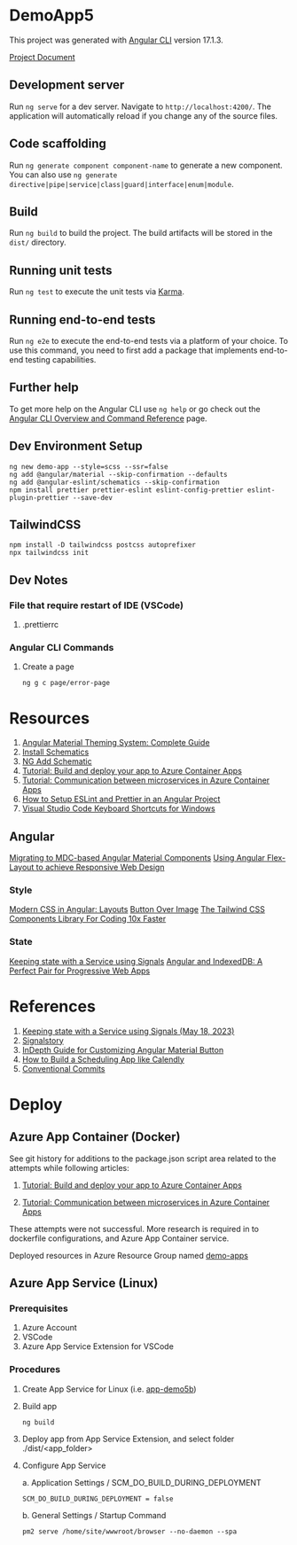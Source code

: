 # DemoApp5

This project was generated with [Angular CLI](https://github.com/angular/angular-cli) version 17.1.3.

[Project Document](https://docs.google.com/document/d/1fwAtLKBLx6W1JoTdzPLjsB1wo1t0tuqfREb73-mKaXU/edit?usp=sharing)

## Development server

Run `ng serve` for a dev server. Navigate to `http://localhost:4200/`. The application will automatically reload if you change any of the source files.

## Code scaffolding

Run `ng generate component component-name` to generate a new component. You can also use `ng generate directive|pipe|service|class|guard|interface|enum|module`.

## Build

Run `ng build` to build the project. The build artifacts will be stored in the `dist/` directory.

## Running unit tests

Run `ng test` to execute the unit tests via [Karma](https://karma-runner.github.io).

## Running end-to-end tests

Run `ng e2e` to execute the end-to-end tests via a platform of your choice. To use this command, you need to first add a package that implements end-to-end testing capabilities.

## Further help

To get more help on the Angular CLI use `ng help` or go check out the [Angular CLI Overview and Command Reference](https://angular.io/cli) page.

## Dev Environment Setup

```
ng new demo-app --style=scss --ssr=false
ng add @angular/material --skip-confirmation --defaults
ng add @angular-eslint/schematics --skip-confirmation
npm install prettier prettier-eslint eslint-config-prettier eslint-plugin-prettier --save-dev
```

## TailwindCSS

```
npm install -D tailwindcss postcss autoprefixer
npx tailwindcss init
```

## Dev Notes

### File that require restart of IDE (VSCode)

1. .prettierrc

### Angular CLI Commands

1. Create a page

   ```
   ng g c page/error-page
   ```

# Resources

1. [Angular Material Theming System: Complete Guide](https://angular-material.dev/articles/angular-material-theming-system-complete-guide)
2. [Install Schematics](https://material.angular.io/guide/schematics)
3. [NG Add Schematic](https://brianflove.com/posts/2018-12-15-ng-add-schematic/)
4. [Tutorial: Build and deploy your app to Azure Container Apps](https://learn.microsoft.com/en-us/azure/container-apps/tutorial-code-to-cloud?tabs=bash%2Ccsharp&pivots=acr-remote)
5. [Tutorial: Communication between microservices in Azure Container Apps](https://learn.microsoft.com/en-us/azure/container-apps/communicate-between-microservices?tabs=bash&pivots=acr-remote)
6. [How to Setup ESLint and Prettier in an Angular Project](https://dev.to/seanbh/how-to-setup-eslint-and-prettier-in-an-angular-project-30bd)
7. [Visual Studio Code Keyboard Shortcuts for Windows](https://code.visualstudio.com/shortcuts/keyboard-shortcuts-windows.pdf)

## Angular

[Migrating to MDC-based Angular Material Components](https://material.angular.io/guide/mdc-migration)
[Using Angular Flex-Layout to achieve Responsive Web Design](https://medium.com/@HonoraryMarleyans/using-angular-flex-layout-to-achieve-responsive-web-design-3b73c8424bc2)

### Style

[Modern CSS in Angular: Layouts](https://blog.angular.io/modern-css-in-angular-layouts-4a259dca9127)
[Button Over Image](https://play.tailwindcss.com/1DAQLmtEgC)
[The Tailwind CSS Components Library For Coding 10x Faster](https://www.material-tailwind.com/)

### State

[Keeping state with a Service using Signals](https://medium.com/ngconf/keeping-state-with-a-service-using-signals-bee652158ecf)
[Angular and IndexedDB: A Perfect Pair for Progressive Web Apps](https://medium.com/@zeeshankhan8838/angular-and-indexeddb-a-perfect-pair-for-progressive-web-apps-315a39f49)

# References

1. [Keeping state with a Service using Signals (May 18, 2023)](https://medium.com/ngconf/keeping-state-with-a-service-using-signals-bee652158ecf)
2. [Signalstory](https://www.npmjs.com/package/signalstory)
3. [InDepth Guide for Customizing Angular Material Button](https://dev.to/shhdharmen/indepth-guide-for-customizing-angular-material-button-58do)
4. [How to Build a Scheduling App like Calendly](https://www.devteam.space/blog/how-to-build-a-scheduling-app-like-calendly/)
5. [Conventional Commits](https://www.conventionalcommits.org/en/v1.0.0/)

# Deploy

## Azure App Container (Docker)

See git history for additions to the package.json script area related to the attempts while following articles:

1.  [Tutorial: Build and deploy your app to Azure Container Apps](https://learn.microsoft.com/en-us/azure/container-apps/tutorial-code-to-cloud?tabs=bash%2Ccsharp&pivots=acr-remote)

2.  [Tutorial: Communication between microservices in Azure Container Apps](https://learn.microsoft.com/en-us/azure/container-apps/communicate-between-microservices?tabs=bash&pivots=acr-remote)

These attempts were not successful. More research is required in to dockerfile configurations, and Azure App Container service.

Deployed resources in Azure Resource Group named [demo-apps](https://portal.azure.com/#@Vorba.onmicrosoft.com/resource/subscriptions/236217f7-0ad4-4dd6-8553-dc4b574fd2c5/resourceGroups/demo-apps/overview)

## Azure App Service (Linux)

### Prerequisites

1. Azure Account
2. VSCode
3. Azure App Service Extension for VSCode

### Procedures

1. Create App Service for Linux (i.e. [app-demo5b](https://portal.azure.com/#@Vorba.onmicrosoft.com/resource/subscriptions/236217f7-0ad4-4dd6-8553-dc4b574fd2c5/resourceGroups/demo-apps/providers/Microsoft.Web/sites/demo-app5b/appServices))
2. Build app

   ```
   ng build
   ```

3. Deploy app from App Service Extension, and select folder ./dist/<app_folder>
4. Configure App Service

   a. Application Settings / SCM_DO_BUILD_DURING_DEPLOYMENT

   ```
   SCM_DO_BUILD_DURING_DEPLOYMENT = false
   ```

   b. General Settings / Startup Command

   ```
   pm2 serve /home/site/wwwroot/browser --no-daemon --spa
   ```
